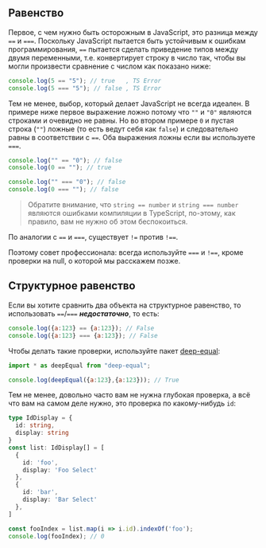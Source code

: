 ## Равенство

Первое, с чем нужно быть осторожным в JavaScript, это разница между `==` и `===`. Поскольку JavaScript пытается быть устойчивым к ошибкам программирования, `==` пытается сделать приведение типов между двумя переменными, т.е. конвертирует строку в число так, чтобы вы могли произвести сравнение с числом как показано ниже:

```js
console.log(5 == "5"); // true   , TS Error
console.log(5 === "5"); // false , TS Error
```

Тем не менее, выбор, который делает JavaScript не всегда идеален. В примере ниже первое выражение ложно потому что `""` и `"0"` являются строками и очевидно не равны. Но во втором примере `0` и пустая строка (`""`) ложные (то есть ведут себя как `false`) и следовательно равны в соответствии с `==`.  Оба выражения ложны если вы используете `===`.

```js
console.log("" == "0"); // false
console.log(0 == ""); // true

console.log("" === "0"); // false
console.log(0 === ""); // false
```

> Обратите внимание, что `string == number` и `string === number` являются ошибками компиляции в TypeScript, по-этому, как правило, вам не нужно об этом беспокоиться.

По аналогии с `==` и `===`, существует `!=` против `!==`.

Поэтому совет профессионала: всегда используйте `===` и `!==`, кроме проверки на null, о которой мы расскажем позже.

## Структурное равенство
Если вы хотите сравнить два объекта на структурное равенство, то использовать `==`/`===` ***недостаточно***, то есть:

```js
console.log({a:123} == {a:123}); // False
console.log({a:123} === {a:123}); // False
```
Чтобы делать такие проверки, используйте пакет [deep-equal](https://www.npmjs.com/package/deep-equal):

```js
import * as deepEqual from "deep-equal";

console.log(deepEqual({a:123},{a:123})); // True
```

Тем не менее, довольно часто вам не нужна глубокая проверка, а всё что вам на самом деле нужно, это проверка по какому-нибудь `id`:

```ts
type IdDisplay = {
  id: string,
  display: string
}
const list: IdDisplay[] = [
  {
    id: 'foo',
    display: 'Foo Select'
  },
  {
    id: 'bar',
    display: 'Bar Select'
  },
]

const fooIndex = list.map(i => i.id).indexOf('foo');
console.log(fooIndex); // 0
```
